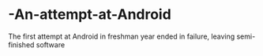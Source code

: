 # -An-attempt-at-Android
The first attempt at Android in freshman year ended in failure, leaving semi-finished software
